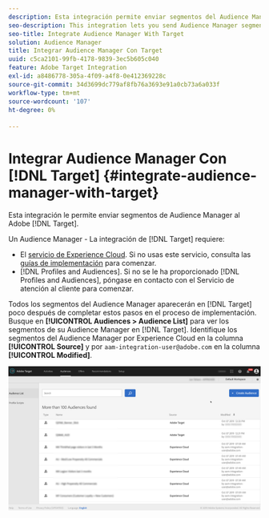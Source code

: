 ```yaml
---
description: Esta integración permite enviar segmentos del Audience Manager a Target.
seo-description: This integration lets you send Audience Manager segments to Target.
seo-title: Integrate Audience Manager With Target
solution: Audience Manager
title: Integrar Audience Manager Con Target
uuid: c5ca2101-99fb-4178-9839-3ec5b605c040
feature: Adobe Target Integration
exl-id: a8486778-305a-4f09-a4f8-0e412369228c
source-git-commit: 34d3699dc779af8fb76a3693e91a0cb73a6a033f
workflow-type: tm+mt
source-wordcount: '107'
ht-degree: 0%

---
```


# Integrar Audience Manager Con [!DNL Target] {#integrate-audience-manager-with-target}

Esta integración le permite enviar segmentos de Audience Manager al Adobe [!DNL Target].

Un Audience Manager - La integración de [!DNL Target] requiere:

* El [servicio de Experience Cloud](https://experienceleague.adobe.com/docs/id-service/using/home.html). Si no usas este servicio, consulta las [guías de implementación](https://experienceleague.adobe.com/docs/id-service/using/implementation/implementation-guides.html) para comenzar.
* [!DNL Profiles and Audiences]. Si no se le ha proporcionado [!DNL Profiles and Audiences], póngase en contacto con el Servicio de atención al cliente para comenzar.

Todos los segmentos del Audience Manager aparecerán en [!DNL Target] poco después de completar estos pasos en el proceso de implementación. Busque en **[!UICONTROL Audiences > Audience List]** para ver los segmentos de su Audience Manager en [!DNL Target]. Identifique los segmentos del Audience Manager por Experience Cloud en la columna **[!UICONTROL Source]** y por `aam-integration-user@adobe.com` en la columna **[!UICONTROL Modified]**.

![](../assets/target.png)
